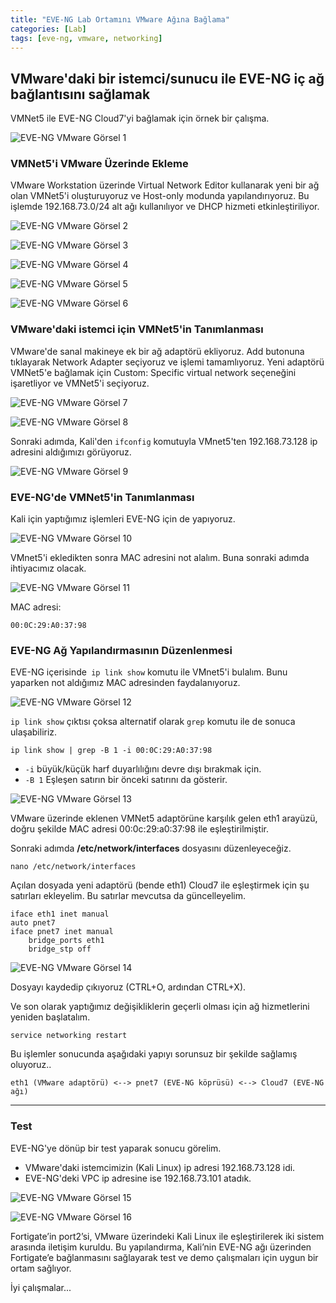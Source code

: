 ```yaml
---
title: "EVE-NG Lab Ortamını VMware Ağına Bağlama"
categories: [Lab]
tags: [eve-ng, vmware, networking]
---
```


## VMware'daki bir istemci/sunucu ile EVE-NG iç ağ bağlantısını sağlamak

VMNet5 ile EVE-NG Cloud7'yi bağlamak için örnek bir çalışma.

![EVE-NG VMware Görsel 1](/assets/202501/20250106-eve-ng-vmware-01.png)

### VMNet5'i VMware Üzerinde Ekleme

VMware Workstation üzerinde Virtual Network Editor kullanarak yeni bir ağ olan VMNet5'i oluşturuyoruz ve Host-only modunda yapılandırıyoruz. Bu işlemde 192.168.73.0/24 alt ağı kullanılıyor ve DHCP hizmeti etkinleştiriliyor.

![EVE-NG VMware Görsel 2](/assets/202501/20250106-eve-ng-vmware-02.png)

![EVE-NG VMware Görsel 3](/assets/202501/20250106-eve-ng-vmware-03.png)

![EVE-NG VMware Görsel 4](/assets/202501/20250106-eve-ng-vmware-04.png)

![EVE-NG VMware Görsel 5](/assets/202501/20250106-eve-ng-vmware-05.png)

![EVE-NG VMware Görsel 6](/assets/202501/20250106-eve-ng-vmware-06.png)

### VMware'daki istemci için VMNet5'in Tanımlanması

VMware'de sanal makineye ek bir ağ adaptörü ekliyoruz. Add butonuna tıklayarak Network Adapter seçiyoruz ve işlemi tamamlıyoruz. Yeni adaptörü VMNet5'e bağlamak için Custom: Specific virtual network seçeneğini işaretliyor ve VMNet5'i seçiyoruz.

![EVE-NG VMware Görsel 7](/assets/202501/20250106-eve-ng-vmware-07.png)

![EVE-NG VMware Görsel 8](/assets/202501/20250106-eve-ng-vmware-08.png)

Sonraki adımda, Kali'den ``ifconfig`` komutuyla VMnet5'ten 192.168.73.128 ip adresini aldığımızı görüyoruz. 

![EVE-NG VMware Görsel 9](/assets/202501/20250106-eve-ng-vmware-09.png)

### EVE-NG'de VMNet5'in Tanımlanması

Kali için yaptığımız işlemleri EVE-NG için de yapıyoruz.

![EVE-NG VMware Görsel 10](/assets/202501/20250106-eve-ng-vmware-10.png)

VMnet5'i ekledikten sonra MAC adresini not alalım. Buna sonraki adımda ihtiyacımız olacak.

![EVE-NG VMware Görsel 11](/assets/202501/20250106-eve-ng-vmware-11.png)

MAC adresi:

```
00:0C:29:A0:37:98
```

### EVE-NG Ağ Yapılandırmasının Düzenlenmesi

EVE-NG içerisinde`` ip link show`` komutu ile VMnet5'i bulalım. Bunu yaparken not aldığımız MAC adresinden faydalanıyoruz.

![EVE-NG VMware Görsel 12](/assets/202501/20250106-eve-ng-vmware-12.png)

``ip link show`` çıktısı çoksa alternatif olarak ``grep`` komutu ile de sonuca ulaşabiliriz.

```
ip link show | grep -B 1 -i 00:0C:29:A0:37:98
```

- ``-i`` büyük/küçük harf duyarlılığını devre dışı bırakmak için.
- `-B 1` Eşleşen satırın bir önceki satırını da gösterir.

![EVE-NG VMware Görsel 13](/assets/202501/20250106-eve-ng-vmware-13.png)

VMware üzerinde eklenen VMNet5 adaptörüne karşılık gelen eth1 arayüzü, doğru şekilde MAC adresi 00:0c:29:a0:37:98 ile eşleştirilmiştir.

Sonraki adımda **/etc/network/interfaces** dosyasını düzenleyeceğiz.

```
nano /etc/network/interfaces
```

Açılan dosyada yeni adaptörü (bende eth1) Cloud7 ile eşleştirmek için şu satırları ekleyelim. Bu satırlar mevcutsa da güncelleyelim.

```
iface eth1 inet manual
auto pnet7
iface pnet7 inet manual
    bridge_ports eth1
    bridge_stp off
```

![EVE-NG VMware Görsel 14](/assets/202501/20250106-eve-ng-vmware-14.png)

Dosyayı kaydedip çıkıyoruz (CTRL+O, ardından CTRL+X).

Ve son olarak yaptığımız değişikliklerin geçerli olması için ağ hizmetlerini yeniden başlatalım.

```
service networking restart
```

Bu işlemler sonucunda aşağıdaki yapıyı sorunsuz bir şekilde sağlamış oluyoruz..

```
eth1 (VMware adaptörü) <--> pnet7 (EVE-NG köprüsü) <--> Cloud7 (EVE-NG ağı)
```

---

### Test

EVE-NG'ye dönüp bir test yaparak sonucu görelim.

- VMware'daki istemcimizin (Kali Linux) ip adresi 192.168.73.128 idi. 
- EVE-NG'deki VPC ip adresine ise 192.168.73.101 atadık.

![EVE-NG VMware Görsel 15](/assets/202501/20250106-eve-ng-vmware-15.png)

![EVE-NG VMware Görsel 16](/assets/202501/20250106-eve-ng-vmware-16.png)

Fortigate’in port2’si, VMware üzerindeki Kali Linux ile eşleştirilerek iki sistem arasında iletişim kuruldu. Bu yapılandırma, Kali’nin EVE-NG ağı üzerinden Fortigate’e bağlanmasını sağlayarak test ve demo çalışmaları için uygun bir ortam sağlıyor.

İyi çalışmalar...
